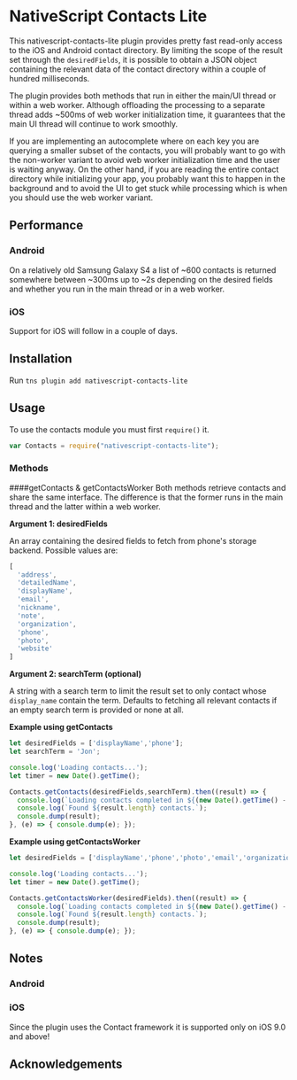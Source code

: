 # NativeScript Contacts Lite

This nativescript-contacts-lite plugin provides pretty fast read-only access to the iOS and Android contact directory. By limiting the scope of the result set through the `desiredFields`, it is possible to obtain a JSON object containing the relevant data of the contact directory within a couple of hundred milliseconds.

The plugin provides both methods that run in either the main/UI thread or within a web worker. Although offloading the processing to a separate thread adds ~500ms of web worker initialization time, it guarantees that the main UI thread will continue to work smoothly. 

If you are implementing an autocomplete where on each key you are querying a smaller subset of the contacts, you will probably want to go with the non-worker variant to avoid web worker initialization time and the user is waiting anyway. On the other hand, if you are reading the entire contact directory while initializing your app, you probably want this to happen in the background and to avoid the UI to get stuck while processing which is when you should use the web worker variant.

## Performance

### Android

On a relatively old Samsung Galaxy S4 a list of ~600 contacts is returned somewhere between ~300ms up to ~2s depending on the desired fields and whether you run in the main thread or in a web worker.

### iOS

Support for iOS will follow in a couple of days.

## Installation

Run `tns plugin add nativescript-contacts-lite`

## Usage

To use the contacts module you must first `require()` it.

```js
var Contacts = require("nativescript-contacts-lite");
```

### Methods

####getContacts & getContactsWorker
Both methods retrieve contacts and share the same interface. The difference is that the former runs in the main thread and the latter within a web worker.

**Argument 1: desiredFields**

An array containing the desired fields to fetch from phone's storage backend. Possible values are:
```js
[
  'address',
  'detailedName',
  'displayName',
  'email',
  'nickname',
  'note',
  'organization',
  'phone',
  'photo',
  'website'
]
```

**Argument 2: searchTerm (optional)**

A string with a search term to limit the result set to only contact whose `display_name` contain the term. Defaults to fetching all relevant contacts if an empty search term is provided or none at all.


**Example using getContacts**
```js
let desiredFields = ['displayName','phone'];
let searchTerm = 'Jon';

console.log('Loading contacts...');
let timer = new Date().getTime();

Contacts.getContacts(desiredFields,searchTerm).then((result) => {
  console.log(`Loading contacts completed in ${(new Date().getTime() - timer)} ms.`);
  console.log(`Found ${result.length} contacts.`);
  console.dump(result);
}, (e) => { console.dump(e); });
```

**Example using getContactsWorker**
```js
let desiredFields = ['displayName','phone','photo','email','organization'];

console.log('Loading contacts...');
let timer = new Date().getTime();

Contacts.getContactsWorker(desiredFields).then((result) => {
  console.log(`Loading contacts completed in ${(new Date().getTime() - timer)} ms.`);
  console.log(`Found ${result.length} contacts.`);
  console.dump(result);
}, (e) => { console.dump(e); });
```

## Notes

### Android

### iOS
Since the plugin uses the Contact framework it is supported only on iOS 9.0 and above!

## Acknowledgements
